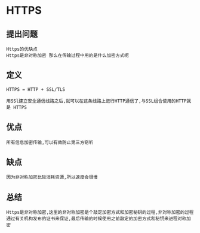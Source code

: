 # HTTPS

## 提出问题

    Https的优缺点
    Https是非对称加密 那么在传输过程中用的是什么加密方式呢

## 定义

    HTTPS = HTTP + SSL/TLS

    用SSl建立安全通信线路之后,就可以在这条线路上进行HTTP通信了,与SSL组合使用的HTTP就是 HTTPS

## 优点

    所有信息加密传输,可以有效防止第三方窃听

## 缺点

    因为非对称加密比较消耗资源,所以速度会很慢

## 总结
    
    Https是非对称加密,这里的非对称加密是个敲定加密方式和加密秘钥的过程,非对称加密的过程通过有关机构发布的证书来保证,最后传输的时候使用之前敲定的加密方式和秘钥来进程对称加密

